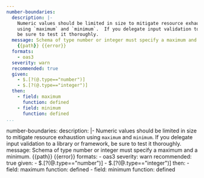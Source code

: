 ```yaml
---
number-boundaries:
  description: |-
    Numeric values should be limited in size to mitigate resource exhaustion
    using `maximum` and `minimum`.  If you delegate input validation to a library or framework,
    be sure to test it thoroughly.
  message: Schema of type number or integer must specify a maximum and a minimum.
    {{path}} {{error}}
  formats:
    - oas3
  severity: warn
  recommended: true
  given:
    - $.[?(@.type=="number")]
    - $.[?(@.type=="integer")]
  then:
    - field: maximum
      function: defined
    - field: minimum
      function: defined      
...
```

number-boundaries:
  description: |-
    Numeric values should be limited in size to mitigate resource exhaustion
    using `maximum` and `minimum`.  If you delegate input validation to a library or framework,
    be sure to test it thoroughly.
  message: Schema of type number or integer must specify a maximum and a minimum.
    {{path}} {{error}}
  formats:
    - oas3
  severity: warn
  recommended: true
  given:
    - $.[?(@.type=="number")]
    - $.[?(@.type=="integer")]
  then:
    - field: maximum
      function: defined
    - field: minimum
      function: defined  
